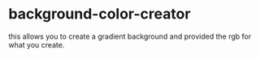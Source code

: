 # background-color-creator
this allows you to create a gradient background and provided the rgb for what you create.
